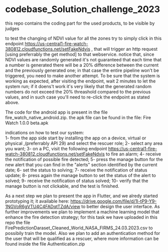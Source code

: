 # codebase_Solution_challenge_2023
this repo contains the coding part for the used products, to be visible by judges

to test the changing of NDVI value for all the zones try to simply click in this endpoint https://us-central1-fire-watch-380812.cloudfunctions.net/setFakeNdvis , that will trigger an http request [using preferrably the get method] to that webservice. notice that, since NDVI values are randomly generated it's not guaranteed that each time that a number is generated there will be a 20% difference between the current and the previously generated one; in that case the entire pipeline won't be triggered, you need to make another attempt.
To be sure that the system is working as expected, after visiting the endpoint, wait 2 minutes to let the system run; if it doens't work it's very likely that the generated random numbers do not exceed the 20% threashold compared to the previous values, and in such case you'll need to re-click the endpoint as stated above.

The code for the android app is present in the file fire_watch_native_android.zip.
the apk file can be found in the file: Fire Watch 1.0.0 beta.apk

indications on how to test our system: \
1- from the app side start by installing the app on a device, virtual or physical ,(preferrably API 29) and select the rescuer role;
2- select any area you want;
3- on a PC, visit the following endpoint https://us-central1-fire-watch-380812.cloudfunctions.net/setFakeNdvis to fire an alarm;
4- receive the notification of possible fire detected;
5- press the manage button for the new alert that you can find in the "alerts" section identified by the current date;
6- set the status to solving;
7- receive the notification of status update;
8- press again the manage button to set the status of the alert to solved;
9- receive the notification of status solved;
10- verify that the manage button is not clickable, and the test is finished.





As a next step we plan to present the app in Flutter, and we alredy started prototyping it; it available here: https://drive.google.com/file/d/1I-tP9-Y9-1NGVoR6gVTU4C4FADqtTZdA/view to better design the user interface.
As further improvements we plan to implement a machine learning model that enhance the fire detection strategy; for this task we have uploaded in this repo the file FirePredictionDaraset_Cleaned_World_NASA_FIRMS_24.03.2023.csv to possibily train the model.
Also we plan to add an authentication method for the user that will be qualified as a rescuer, where more information can be found inside the file Authentication.zip
